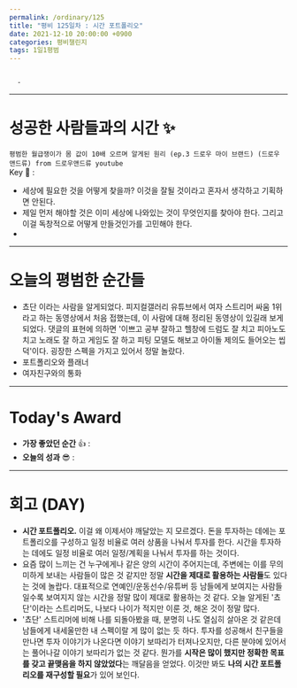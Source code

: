 ```yaml
---
permalink: /ordinary/125
title: "평비 125일차 : 시간 포트폴리오"
date: 2021-12-10 20:00:00 +0900
categories: 평비챌린지
tags: 1일1평범
---
```

```

  - 
``` 

---
# 성공한 사람들과의 시간 ✨
`평범한 월급쟁이가 몸 값이 10배 오르며 알게된 원리 (ep.3 드로우 마이 브랜드) (드로우 앤드류) from 드로우앤드류 youtube`  
Key 🔑 : 
- 세상에 필요한 것을 어떻게 찾을까? 이것을 잘될 것이라고 혼자서 생각하고 기획하면 안된다.
- 제일 먼저 해야할 것은 이미 세상에 나와있는 것이 무엇인지를 찾아야 한다. 그리고 이걸 독창적으로 어떻게 만들것인가를 고민해야 한다.
- 

---
# 오늘의 평범한 순간들
- 쵸단 이라는 사람을 알게되었다. 피지컬갤러리 유튜브에서 여자 스트리머 싸움 1위라고 하는 동영상에서 처음 접했는데, 이 사람에 대해 정리된 동영상이 있길래 보게 되었다. 댓글의 표현에 의하면 '이쁘고 공부 잘하고 헬창에 드럼도 잘 치고 피아노도 치고 노래도 잘 하고 게임도 잘 하고 피팅 모델도 해보고 아이돌 제의도 들어오는 씹덕'이다. 굉장한 스펙을 가지고 있어서 정말 놀랐다.
- 포트폴리오와 플래너
- 여자친구와의 통화

---
# Today's Award
- **가장 좋았던 순간** 👍 : 
- **오늘의 성과** 😎 : 

---
# 회고 (DAY)
- **시간 포트폴리오.** 이걸 왜 이제서야 깨달았는 지 모르겠다. 돈을 투자하는 데에는 포트폴리오를 구성하고 일정 비율로 여러 상품을 나눠서 투자를 한다. 시간을 투자하는 데에도 일정 비율로 여러 일정/계획을 나눠서 투자를 하는 것이다.
- 요즘 많이 느끼는 건 누구에게나 같은 양의 시간이 주어지는데, 주변에는 이를 무의미하게 보내는 사람들이 많은 것 같지만 정말 **시간을 제대로 활용하는 사람들**도 있다는 것에 놀랍다. 대표적으로 연예인/운동선수/유튜버 등 남들에게 보여지는 사람들일수록 보여지지 않는 시간을 정말 많이 제대로 활용하는 것 같다. 오늘 알게된 '쵸단'이라는 스트리머도, 나보다 나이가 적지만 이룬 것, 해온 것이 정말 많다.
- '쵸단' 스트리머에 비해 나를 되돌아봤을 때, 분명히 나도 열심히 살아온 것 같은데 남들에게 내세울만한 내 스펙이랄 게 많이 없는 듯 하다. 투자를 성공해서 친구들을 만나면 투자 이야기가 나온다면 이야기 보따리가 터져나오지만, 다른 분야에 있어서는 풀어나갈 이야기 보따리가 없는 것 같다. 뭔가를 **시작은 많이 했지만 정확한 목표를 갖고 끝맺음을 하지 않았었다**는 깨달음을 얻었다. 이것만 봐도 **나의 시간 포트폴리오를 재구성할 필요**가 있어 보인다.
